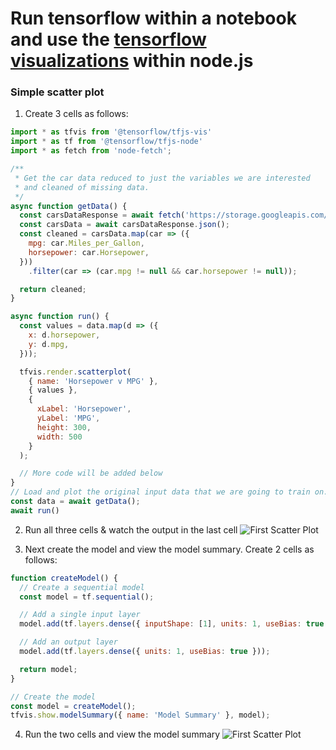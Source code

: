 # Run tensorflow within a notebook and use the [tensorflow visualizations](https://www.npmjs.com/package/@tensorflow/tfjs-vis) within node.js

### Simple scatter plot
1. Create 3 cells as follows:
```javascript
import * as tfvis from '@tensorflow/tfjs-vis'
import * as tf from '@tensorflow/tfjs-node'
import * as fetch from 'node-fetch';
```

```javascript
/**
 * Get the car data reduced to just the variables we are interested
 * and cleaned of missing data.
 */
async function getData() {
  const carsDataResponse = await fetch('https://storage.googleapis.com/tfjs-tutorials/carsData.json');
  const carsData = await carsDataResponse.json();
  const cleaned = carsData.map(car => ({
    mpg: car.Miles_per_Gallon,
    horsepower: car.Horsepower,
  }))
    .filter(car => (car.mpg != null && car.horsepower != null));

  return cleaned;
}
```

```javascript
async function run() {
  const values = data.map(d => ({
    x: d.horsepower,
    y: d.mpg,
  }));

  tfvis.render.scatterplot(
    { name: 'Horsepower v MPG' },
    { values },
    {
      xLabel: 'Horsepower',
      yLabel: 'MPG',
      height: 300,
      width: 500
    }
  );

  // More code will be added below
}
// Load and plot the original input data that we are going to train on.
const data = await getData();
await run()
```

2. Run all three cells & watch the output in the last cell
![First Scatter Plot](https://raw.githubusercontent.com/DonJayamanne/typescript-notebook/main/resources/docs/tensorflow/scatterPlot.png)


3. Next create the model and view the model summary.
Create 2 cells as follows:

```javascript
function createModel() {
  // Create a sequential model
  const model = tf.sequential();

  // Add a single input layer
  model.add(tf.layers.dense({ inputShape: [1], units: 1, useBias: true }));

  // Add an output layer
  model.add(tf.layers.dense({ units: 1, useBias: true }));

  return model;
}
```

```javascript
// Create the model
const model = createModel();
tfvis.show.modelSummary({ name: 'Model Summary' }, model);
```

4. Run the two cells and view the model summary
![First Scatter Plot](https://raw.githubusercontent.com/DonJayamanne/typescript-notebook/main/resources/docs/tensorflow/modelSummary.png)
